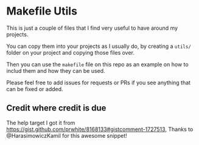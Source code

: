 # Makefile Utils

This is just a couple of files that I find very useful to have around my projects.

You can copy them into your projects as I usually do, by creating a `utils/` folder on your project and copying those files over.

Then you can use the `makefile` file on this repo as an example on how to includ them and how they can be used.

Please feel free to add issues for requests or PRs if you see anything that can be fixed or added.

## Credit where credit is due
The help target I got it from https://gist.github.com/prwhite/8168133#gistcomment-1727513, Thanks to @HarasimowiczKamil for this awesome snippet!
